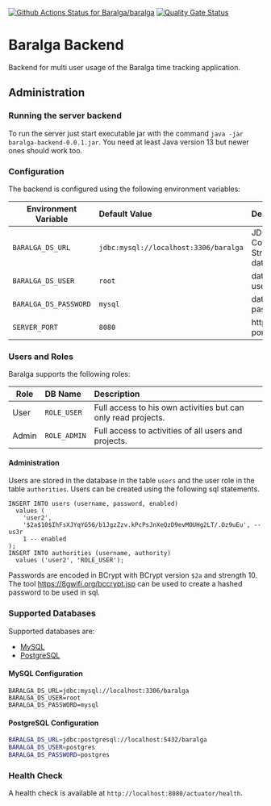 [![Github Actions Status for Baralga/baralga](https://github.com/baralga/backend/workflows/Build/badge.svg)](https://github.com/Baralga/baralga/actions) [![Quality Gate Status](https://sonarcloud.io/api/project_badges/measure?project=baralga-backend&metric=alert_status)](https://sonarcloud.io/dashboard?id=baralga-backend)

# Baralga Backend

Backend for multi user usage of the Baralga time tracking application.

## Administration

### Running the server backend

To run the server just start executable jar with the command `java -jar baralga-backend-0.0.1.jar`. You need at 
least Java version 13 but newer ones should work too.

### Configuration

The backend is configured using the following environment variables:

| Environment Variable  | Default Value                        | Description  |
| --------------------- |:------------------------------------| :--------|
| `BARALGA_DS_URL`      | `jdbc:mysql://localhost:3306/baralga`| JDBC Connection String for database |
| `BARALGA_DS_USER`     | `root`                       |   database user |
| `BARALGA_DS_PASSWORD` | `mysql`      |    database password |
| `SERVER_PORT` | `8080`      |    http server port |

### Users and Roles

Baralga supports the following roles:

| Role  | DB Name | Description                        |
| ----- |:------- |:------------------------------------|
| User  | `ROLE_USER` |Full access to his own activities but can only read projects. |
| Admin | `ROLE_ADMIN`  | Full access to activities of all users and projects.          |


#### Administration

Users are stored in the database in the table `users` and the user role in the table `authorities`.  Users can be 
created using the following sql statements.

```mysql-sql
INSERT INTO users (username, password, enabled)
  values (
    'user2',
    '$2a$10$IhFsXJYqYG56/b1JgzZzv.kPcPsJnXeQzD9evMOUHg2LT/.Oz9uEu', -- us3r
    1 -- enabled
);
INSERT INTO authorities (username, authority)
  values ('user2', 'ROLE_USER');
```

Passwords are encoded in BCrypt with BCrypt version `$2a` and strength 10. The tool https://8gwifi.org/bccrypt.jsp
can be used to create a hashed password to be used in sql.

### Supported Databases

Supported databases are:
* [MySQL](https://www.mysql.com/)
* [PostgreSQL](https://www.postgresql.org/)

#### MySQL Configuration
```
BARALGA_DS_URL=jdbc:mysql://localhost:3306/baralga
BARALGA_DS_USER=root
BARALGA_DS_PASSWORD=mysql
```

#### PostgreSQL Configuration
```bash
BARALGA_DS_URL=jdbc:postgresql://localhost:5432/baralga
BARALGA_DS_USER=postgres
BARALGA_DS_PASSWORD=postgres
```
                         
### Health Check

A health check is available at `http://localhost:8080/actuator/health`.
